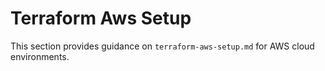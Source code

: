 # Terraform Aws Setup

This section provides guidance on `terraform-aws-setup.md` for AWS cloud environments.
